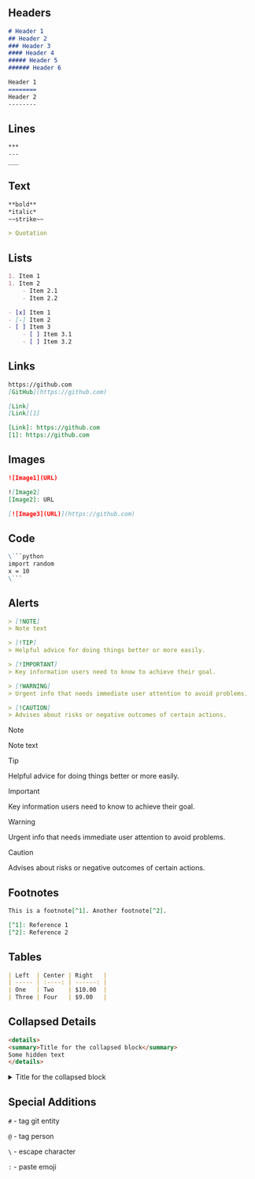 Headers
-------
```markdown
# Header 1
## Header 2
### Header 3
#### Header 4
##### Header 5
###### Header 6

Header 1
========
Header 2
--------
```

Lines
-----
```markdown
***
---
___
```

Text
----
```markdown
**bold**
*italic*
~~strike~~

> Quotation
```

Lists
-----
```markdown
1. Item 1
1. Item 2
    - Item 2.1
    - Item 2.2

- [x] Item 1
- [-] Item 2
- [ ] Item 3
    - [ ] Item 3.1
    - [ ] Item 3.2
```

Links
-----
```markdown
https://github.com
[GitHub](https://github.com)

[Link]
[Link][1]

[Link]: https://github.com
[1]: https://github.com
```

Images
------
```markdown
![Image1](URL)

![Image2]
[Image2]: URL

[![Image3](URL)](https://github.com)
```

Code
----
```markdown
\```python
import random
x = 10
\```
```

Alerts
------
```markdown
> [!NOTE]
> Note text

> [!TIP]
> Helpful advice for doing things better or more easily.

> [!IMPORTANT]
> Key information users need to know to achieve their goal.

> [!WARNING]
> Urgent info that needs immediate user attention to avoid problems.

> [!CAUTION]
> Advises about risks or negative outcomes of certain actions.
```
> [!NOTE]
> Note text

> [!TIP]
> Helpful advice for doing things better or more easily.

> [!IMPORTANT]
> Key information users need to know to achieve their goal.

> [!WARNING]
> Urgent info that needs immediate user attention to avoid problems.

> [!CAUTION]
> Advises about risks or negative outcomes of certain actions.

Footnotes
---------
```markdown
This is a footnote[^1]. Another footnote[^2].

[^1]: Reference 1
[^2]: Reference 2
```

Tables
------
```markdown
| Left  | Center | Right   |
| ----- | :----: | ------: |
| One   | Two    | $10.00  |
| Three | Four   | $9.00   |
```

Collapsed Details
-----------------
```markdown
<details>
<summary>Title for the collapsed block</summary>
Some hidden text
</details>
```
<details>
<summary>Title for the collapsed block</summary>
Some hidden text
</details>
 
Special Additions
-----------------
`#` - tag git entity

`@` - tag person

`\` - escape character

`:` - paste emoji

